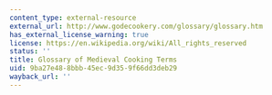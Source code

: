 ```yaml
---
content_type: external-resource
external_url: http://www.godecookery.com/glossary/glossary.htm
has_external_license_warning: true
license: https://en.wikipedia.org/wiki/All_rights_reserved
status: ''
title: Glossary of Medieval Cooking Terms
uid: 9ba27e48-8bbb-45ec-9d35-9f66dd3deb29
wayback_url: ''
---
```

